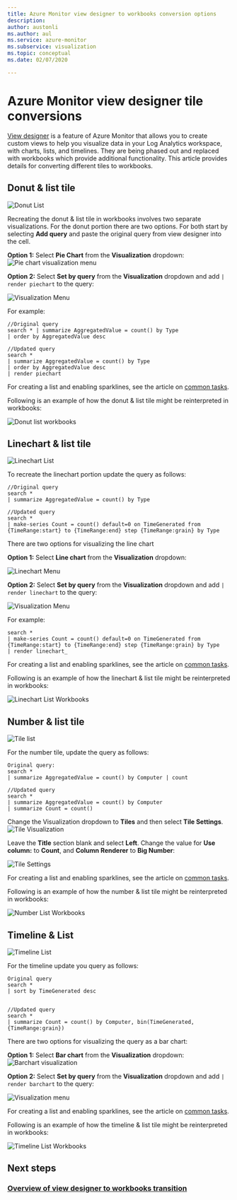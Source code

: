 ```yaml
---
title: Azure Monitor view designer to workbooks conversion options
description: 
author: austonli
ms.author: aul
ms.service: azure-monitor
ms.subservice: visualization
ms.topic: conceptual
ms.date: 02/07/2020

---
```


# Azure Monitor view designer tile conversions
[View designer](view-designer.md) is a feature of Azure Monitor that allows you to create custom views to help you visualize data in your Log Analytics workspace, with charts, lists, and timelines. They are being phased out and replaced with workbooks which provide additional functionality. This article provides details for converting different tiles to workbooks.

## Donut & list tile

![Donut List](media/view-designer-conversion-tiles/donut-list.png)

Recreating the donut & list tile in workbooks involves two separate visualizations. For the donut portion there are two options.
For both start by selecting **Add query** and paste the original query from view designer into the cell.

**Option 1:** Select **Pie Chart** from the **Visualization** dropdown:
 ![Pie chart visualization menu](media/view-designer-conversion-tiles/pie-chart.png)

**Option 2:** Select **Set by query** from the **Visualization** dropdown and add `| render piechart` to the query:

 ![Visualization Menu](media/view-designer-conversion-tiles/set-by-query.png)

For example:

```KQL
//Original query
search * | summarize AggregatedValue = count() by Type 
| order by AggregatedValue desc

//Updated query
search * 
| summarize AggregatedValue = count() by Type 
| order by AggregatedValue desc 
| render piechart
```

For creating a list and enabling sparklines, see the article on [common tasks](view-designer-conversion-steps.md).

Following is an example of how the donut & list tile might be reinterpreted in workbooks:

![Donut list workbooks](media/view-designer-conversion-tiles/donut-workbooks.png)

## Linechart & list tile
![Linechart List](media/view-designer-conversion-tiles/line-list.png) 

To recreate the linechart portion update the query as follows:

```KQL
//Original query
search * 
| summarize AggregatedValue = count() by Type

//Updated query
search * 
| make-series Count = count() default=0 on TimeGenerated from {TimeRange:start} to {TimeRange:end} step {TimeRange:grain} by Type
```

There are two options for visualizing the line chart

**Option 1:** Select **Line chart** from the **Visualization** dropdown:
 
 ![Linechart Menu](media/view-designer-conversion-tiles/line-visualization.png)

**Option 2:** Select **Set by query** from the **Visualization** dropdown and add `| render linechart` to the query:

 ![Visualization Menu](media/view-designer-conversion-tiles/set-by-query.png)

For example:
```KQL
search * 
| make-series Count = count() default=0 on TimeGenerated from {TimeRange:start} to {TimeRange:end} step {TimeRange:grain} by Type 
| render linechart_
```

For creating a list and enabling sparklines, see the article on [common tasks](view-designer-conversion-steps.md).

Following is an example of how the linechart & list tile might be reinterpreted in workbooks:

![Linechart List Workbooks](media/view-designer-conversion-tiles/line-workbooks.png)

## Number & list tile

 ![Tile list](media/view-designer-conversion-tiles/tile-list-example.png)

For the number tile, update the query as follows:

```KQL
Original query:
search * 
| summarize AggregatedValue = count() by Computer | count

//Updated query
search *
| summarize AggregatedValue = count() by Computer 
| summarize Count = count()
```

Change the Visualization dropdown to **Tiles** and then select **Tile Settings**.
 ![Tile Visualization](media/view-designer-conversion-tiles/tile-visualization.png)

Leave the **Title** section blank and select **Left**. Change the value for **Use column:** to **Count**, and **Column Renderer** to **Big Number**:

![Tile Settings](media/view-designer-conversion-tiles/tile-settings.png)

 
For creating a list and enabling sparklines, see the article on [common tasks](view-designer-conversion-steps.md).

Following is an example of how the number & list tile might be reinterpreted in workbooks:

![Number List Workbooks](media/view-designer-conversion-tiles/number-workbooks.png)

## Timeline & List

 ![Timeline List](media/view-designer-conversion-tiles/time-list.png)

For the timeline update you query as follows:

```KQL
Original query
search * 
| sort by TimeGenerated desc


//Updated query
search * 
| summarize Count = count() by Computer, bin(TimeGenerated,{TimeRange:grain})
```

There are two options for visualizing the query as a bar chart:

**Option 1:** Select **Bar chart** from the **Visualization** dropdown:
 ![Barchart visualization](media/view-designer-conversion-tiles/bar-visualization.png)
 
**Option 2:** Select **Set by query** from the **Visualization** dropdown and add `| render barchart` to the query:

 ![Visualization menu](media/view-designer-conversion-tiles/set-by-query.png)

 
For creating a list and enabling sparklines, see the article on [common tasks](view-designer-conversion-steps.md).

Following is an example of how the timeline & list tile might be reinterpreted in workbooks:

![Timeline List Workbooks](media/view-designer-conversion-tiles/time-workbooks.png)

## Next steps

### [Overview of view designer to workbooks transition](view-designer-conversion-overview.md)

